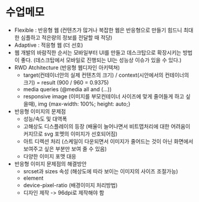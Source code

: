 # 수업메모
  * Flexible : 반응형 웹 (컨텐츠가 많거나 복잡한 웹은 반응형으로 만들기 힘드니 최대한 심플하고 적은량의 정보를 전달할 때 적당)
  * Adaptive : 적응형 웹 (더 선호)
  * 웹 개발의 바람직한 순서는 모바일부터 UI를 만들고 데스크탑으로 확장시키는 방법이 좋다. (데스크탑에서 모바일로 진행되는 UI는 성능상 이슈가 있을 수 있다.)
  * RWD Atchitecture (반응형 웹디자인 아키텍쳐)
    * target(컨테이너안의 실제 컨텐츠의 크기) / context(시안에서의 컨테이너의 크기) = result (900 / 960 = 0.9375)
    * media queries (@media all and (...))
    * responsive image (이미지를 부모컨테이너 사이즈에 맞게 줄어들게 하고 싶을때), img {max-width: 100%; height: auto;}
  * 반응형 이미지의 문제점
    * 성능/속도 및 대역폭 
    * 고해상도 디스플레이의 등장 (배율이 늘어나면서 비트맵처리에 대한 어려움이 커지므로 svg 포멧의 이미지가 선호되어짐)
    * 아트 디렉션 처리 (스케일이 다운되면서 이미지가 줄어드는 것이 아닌 화면에서 보여주고 싶은 부분만 보여 줄 수 있음)
    * 다양한 이미지 포맷 대응
  * 반응형 이미지 문제점의 해결방안
    * srcset과 sizes 속성 (해상도에 따라 보이는 이미지의 사이즈 조절가능)
    * <picture> element 
    * device-pixel-ratio (배경이미지 처리방법)
    * 디자인 제작 -> 96dpi로 제작해야 함

